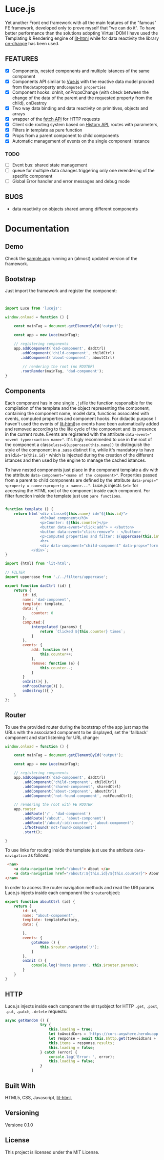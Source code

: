 # Luce.js

 Yet another Front end framework with all the main features of the "famous" FE framework, developed only to prove myself that "we can do it". To have better performance than the solutions adopting Virtual DOM I have used the Templating & Rendering engine of [lit-html](https://github.com/polymer/lit-html) while for data reactivity the library [on-change](https://github.com/sindresorhus/on-change) has been used.

## FEATURES
- [x] Components, nested components and multiple istances of the same component
- [x] Components API similar to [Vue.js](https://vuejs.org) with the reactive data model proxied from the```data```property and```Computed properties```
- [x] Component hooks: onInit, onPropsChange (with check between the change of the data of the parent and the requested property from the child), onDestroy
- [x] Two way data binding and data reactivity on primitives, objects and arrays 
- [x] wrapper of the [fetch API](https://github.com/github/fetch) for HTTP requests
- [x] Client side routing system based on [History API](https://developer.mozilla.org/en-US/docs/Web/API/History), routes with parameters, 
- [x] Filters in template as pure function
- [x] Props from a parent component to child components
- [x] Automatic management of events on the single component instance

### TODO
- [ ] Event bus: shared state management
- [ ] queue for multiple data changes triggering only one rerendering of the specific component
- [ ] Global Error handler and error messages and debug mode  

## BUGS
- data reactivity on objects shared among different components

# Documentation

## Demo
Check the [sample app](https://github.com/LorenzoCorbella74/sample-app-for-luce.js) running an (almost) updated version of the framework.

## Bootstrap

Just import the framework and register the component:
```javascript


import Luce from 'lucejs':

window.onload = function () {

    const mainTag = document.getElementById('output');

    const app = new Luce(mainTag);

    // registering components
    app.addComponent('dad-component', dadCtrl)
       .addComponent('child-component', childCtrl)
       .addComponent('about-component', aboutCtrl)
        
        // rendering the root (no ROUTER)
       .rootRender(mainTag, 'dad-component');
}
```

## Components

Each component has in one single ```.js```file the function responsible for the compilation of the template and the object representing the component, containing the component name, model data, functions associated with events, computed properties and component hooks. For didactic purpose I haven't used the events of [lit-html](https://github.com/polymer/lit-html))so  events have been automatically added and removed according to the life cycle of the component and its presence in the current route. Events are registered with the attribute  ```data-event="<event type>:<action name>"```. It's higly recommeded to use in the root of the component  a class```class=${uppercase(this.name)}``` to distinguish the style of the component in a .sass distinct file,  while it's mandatory to have an id```id="${this.id}"``` which is injected during the creation of the different istances and then used by the engine to manage the cached istances.

To have nested components just place in the component template a div with the attribute ```data-component="<name of the component>"```. Porperties passed from a parent to child components are defined by the attribute ```data-props="<property x name>:<property x name>..."```. Luce.js injects ```$ele``` for accessing the HTML root of the component inside each component. For filter function inside the template just use ```pure functions```.

```javascript

function template () {
    return html`<div class=${this.name} id="${this.id}">
                <h3>Dad component</h3>  
                <p>Counter: ${this.counter}</p>
                <button data-event="click:add"> + </button>
                <button data-event="click:remove"> - </button>
                <p>Computed properties and filter: ${uppercase(this.interpolated)}</p>
                <hr> 
                <div data-component="child-component" data-props="form:name"></div>
            </div>`;
}

import {html} from 'lit-html';

// FILTER
import uppercase from './../filters/uppercase';

export function dadCtrl (id) {
    return {
        id: id,
        name: 'dad-component',
        template: template,
        data: {
            counter: 0
        },
        computed:{
            interpolated (params) {
                return `Clicked ${this.counter} times`;
            }
        },
        events: {
            add: function (e) {
                this.counter++;
            },
            remove: function (e) {
                this.counter--;
            }
        }
        onInit(){ },
        onPropsChange(){ },
        onDestroy(){ }
    }
};
```

## Router
To use the provided router during the bootstrap of the app just map the URLs with the associated component to be displayed, set the 'fallback' component and start listening for  URL change:
```javascript
window.onload = function () {

    const mainTag = document.getElementById('output');

    const app = new Luce(mainTag);

    // registering components
    app.addComponent('dad-component', dadCtrl)
        .addComponent('child-component', childCtrl)
        .addComponent('shared-component', sharedCtrl)
        .addComponent('about-component', aboutCtrl)
        .addComponent('not-found-component', notFoundCtrl);

    // rendering the root with FE ROUTER
    app.router
        .addRoute('/', 'dad-component')
        .addRoute('/about', 'about-component')
        .addRoute('/about/:id/:counter', 'about-component')
        .ifNotFound('not-found-component')
        .start();

}
```

To use links for routing inside the template just use the attribute ```data-navigation``` as follows:
```html
 <nav>
    <a data-navigation href="/about"> About </a>
    <a data-navigation href="/about/:${this.id}/${this.counter}"> About "with params"</a>
</nav>
```

In order to access the router navigation methods and read the URl params Luce.js injects inside each component the ```$router```object:
```javascript
export function aboutCtrl (id) {
    return {
        id: id,
        name: "about-component",
        template: templateFactory,
        data: {

        },
        events: {
            gotoHome () {
                this.$router.navigate('/');
            }
        },
        onInit () {
            console.log('Route params', this.$router.params);
        }
    }
}
```

## HTTP
Luce.js injects inside each component the ```$http```object for HTTP ```.get```, ```.post```, ```.put```, ```.patch```, ```.delete``` requests:

```javascript
async getRandom () {
                try {
                    this.loading = true;
                    let toAvoidCors = 'https://cors-anywhere.herokuapp.com';
                    let response = await this.$http.get(toAvoidCors + '/https://swapi.co/api/people');
                    this.items = response.results;
                    this.loading = false;
                } catch (error) {
                    console.log('Error: ', error);
                    this.loading = false;
                }
            }
```

## Built With

HTML5, CSS, Javascript, [lit-html](https://github.com/polymer/lit-html), 

## Versioning

Versione 0.1.0

## License

This project is licensed under the MIT License.






